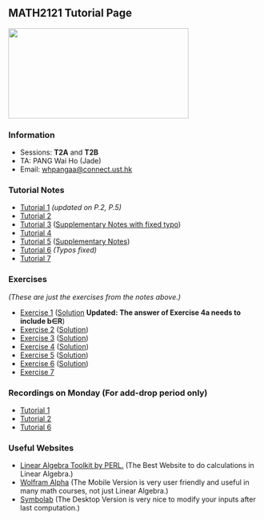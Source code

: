 ## MATH2121 Tutorial Page
<img src= "Elmo.png" width="360" height="180">

### Information
- Sessions: **T2A** and **T2B**
- TA: PANG Wai Ho (Jade)
- Email: whpangaa@connect.ust.hk

<!-- {height="700px" width="700px"} -->
### Tutorial Notes
<!-- - <a href="https://hkustconnect-my.sharepoint.com/:b:/g/personal/whpangaa_connect_ust_hk/EZiM5gyO2oJEs3jrJ7mtvqoBAOMY2Z5pUip7BCXoAqJ2pA?e=LOyZP6" target="_blank">Tutorial 1</a> (<a href="https://hkustconnect-my.sharepoint.com/:b:/g/personal/whpangaa_connect_ust_hk/Ebpd_ZeCd_RJuAuC9qhDZzABZ5WsCuVoMGwmN7ZvPSiPDw?e=xtaOfO">Solution</a>) -->

- [Tutorial 1](https://hkustconnect-my.sharepoint.com/:b:/g/personal/whpangaa_connect_ust_hk/EZiM5gyO2oJEs3jrJ7mtvqoBAOMY2Z5pUip7BCXoAqJ2pA?e=LOyZP6) _(updated on P.2, P.5)_
- [Tutorial 2](https://hkustconnect-my.sharepoint.com/:b:/g/personal/whpangaa_connect_ust_hk/EW9fywG0xFVJtWwjK4bThAcBP9a6ByRy07K2sM1pq2X81g?e=qpCkO2)
- [Tutorial 3](https://hkustconnect-my.sharepoint.com/:b:/g/personal/whpangaa_connect_ust_hk/EbiqZ5af3aZDvVIEk6DmaiQBPoe4LDX_8pC26Ge9e1b0Vg?e=54g53S) ([Supplementary Notes with fixed typo](https://hkustconnect-my.sharepoint.com/:b:/g/personal/whpangaa_connect_ust_hk/EeMPfHJuE65KlgKJKYoQBkMBW2PAsfpjmU9gi7TJ36k0Iw?e=9HwIWq))
- [Tutorial 4](https://hkustconnect-my.sharepoint.com/:b:/g/personal/whpangaa_connect_ust_hk/ESGmWXQwz4xBtkVeCNiy5d8BJLPGjY7gfJvzZT2V91o5oQ?e=PLbuov)
- [Tutorial 5](https://hkustconnect-my.sharepoint.com/:b:/g/personal/whpangaa_connect_ust_hk/Efv8qJWbvsNAhMYiI7XzSxEBsiM4ulAZpyyMPt-QKVTkAA?e=MTcdQT)       ([Supplementary Notes](https://hkustconnect-my.sharepoint.com/:b:/g/personal/whpangaa_connect_ust_hk/EW0iil_GDTBMmpd-u8iBLF8BGHekQntN8-pKFy6JZWDOlw?e=Udewyd))
- [Tutorial 6](https://hkustconnect-my.sharepoint.com/:b:/g/personal/whpangaa_connect_ust_hk/EXXIFJLiQx5Mr2BnVrAZW-QBMFC21WCB2jkVxjZsRB7A7Q?e=camQOa) _(Typos fixed)_
- [Tutorial 7](https://hkustconnect-my.sharepoint.com/:b:/g/personal/whpangaa_connect_ust_hk/EXEHDEfWV1FGtk_uI1Ui9ogBbpDU8Cv3Logwl2y2Gmt6vg?e=InM6fW)

### Exercises
 _(These are just the exercises from the notes above.)_
- [Exercise 1](https://hkustconnect-my.sharepoint.com/:b:/g/personal/whpangaa_connect_ust_hk/Ebpd_ZeCd_RJuAuC9qhDZzABZ5WsCuVoMGwmN7ZvPSiPDw?e=xtaOfO) ([Solution](https://hkustconnect-my.sharepoint.com/:b:/g/personal/whpangaa_connect_ust_hk/ERbNRtMgRP1DmoBlBVhegooB1AtBu5GYP7Us3CMbBMgewA?e=37fjir) **Updated: The answer of Exercise 4a needs to include b∈R**)
- [Exercise 2](https://hkustconnect-my.sharepoint.com/:b:/g/personal/whpangaa_connect_ust_hk/EVd_vuQAGOlHhNGu7s9v5doB8QWXU1rLxQvs2jxf8M1ctg?e=Xu0s90) ([Solution](https://hkustconnect-my.sharepoint.com/:b:/g/personal/whpangaa_connect_ust_hk/EZaG7kMcJ71BvcyVCBr3kloBarsCpwQj7MHh3KPO2tgbqQ?e=WRpbBB))
- [Exercise 3](https://hkustconnect-my.sharepoint.com/:b:/g/personal/whpangaa_connect_ust_hk/EViRQP3j-LFFrskgyVSCDl0BhN_ztwHR7L5RY419OAYRvQ?e=mf40gE) ([Solution](https://hkustconnect-my.sharepoint.com/:b:/g/personal/whpangaa_connect_ust_hk/EfMVUN13OJJOmlFbcRVhBl4Bk-nly2Ya8mOdg7lmTbUeUg?e=B6tJTw))
- [Exercise 4](https://hkustconnect-my.sharepoint.com/:b:/g/personal/whpangaa_connect_ust_hk/EXv3hnUSfJtKk3RI0kUWe_gBVCwOO5V0jxd65QsBNY9yBQ?e=FQazaj) ([Solution](https://hkustconnect-my.sharepoint.com/:b:/g/personal/whpangaa_connect_ust_hk/EXi9MbKZceBFgQ4dcczCb74BtPvHNVNVVeGZp_LZPJKUuA?e=dc1Pns))
- [Exercise 5](https://hkustconnect-my.sharepoint.com/:b:/g/personal/whpangaa_connect_ust_hk/EU12qJ0U9AVOhFwvAi4qeOkB4cfC_e1WpTU_TQmy3hfaPw?e=hewQps) ([Solution](https://hkustconnect-my.sharepoint.com/:b:/g/personal/whpangaa_connect_ust_hk/ETmz_93nfA9CnXqshNnNlR4BZoODT592rmdDFxfP2d5bRg?e=pOw3sO))
- [Exercise 6](https://hkustconnect-my.sharepoint.com/:b:/g/personal/whpangaa_connect_ust_hk/EeYervohQfVKk8cVSojBbx4BKHpAxtHTFOHdangzRwL-BA?e=fzBRz6) ([Solution](https://hkustconnect-my.sharepoint.com/:b:/g/personal/whpangaa_connect_ust_hk/EabzBIeNAGtBsAHXi3TH9AEBTy2MiaDwCvxTKwoe4u3GFw?e=APEMLB))
- [Exercise 7](https://hkustconnect-my.sharepoint.com/:b:/g/personal/whpangaa_connect_ust_hk/EcEzm_B5gExNrfal2BenoR0BuDfDTfPfG0Ftx9c9Jk6CFQ?e=cZdQd0)

### Recordings on Monday (For add-drop period only)

- [Tutorial 1](https://hkust.zoom.us/rec/share/BqND1gW3w8kO2-Efft3MOgUcIxvHNeBS0EboK22mKZkG1AS-yRpbse6A_lkRQmCm.2hWU07XDoH71T-Ct)
- [Tutorial 2](https://hkust.zoom.us/rec/play/FhRz60HYl-t3T3CeaxgqnNZ0UkUppeW5mxrCLjHmXzusTi-rM2BLD67lBZW3jA0SBpa_crSND0NR4wjN.aTJq6WYAvAO9kdB0?autoplay=true&continueMode=true&startTime=1631525652000)
- [Tutorial 6](https://hkust.zoom.us/rec/share/28G1g2Wh6op88fNNCO0SdDTAB7_XY98x3X_sVsWBpqhru8zsrRlTEueefvEr2_17.aichyyCmmPKvDfqL)

### Useful Websites

- [Linear Algebra Toolkit by PERL.](http://www.math.odu.edu/~bogacki/cgi-bin/lat.cgi) (The Best Website to do calculations in Linear Algebra.)
- [Wolfram Alpha](https://www.wolframalpha.com) (The Mobile Version is very user friendly and useful in many math courses, not just Linear Algebra.)
- [Symbolab](https://www.symbolab.com) (The Desktop Version is very nice to modify your inputs after last computation.)

<!-- ### Markdown
Markdown is a lightweight and easy-to-use syntax for styling your writing. It includes conventions for

```markdown
Syntax highlighted code block

# Header 1
## Header 2
### Header 3

- Bulleted
- List

1. Numbered
2. List

**Bold** and _Italic_ and `Code` text

[Link](url) and ![Image](src)
```

For more details see [GitHub Flavored Markdown](https://guides.github.com/features/mastering-markdown/).

### Jekyll Themes

Your Pages site will use the layout and styles from the Jekyll theme you have selected in your [repository settings](https://github.com/jade-pang/MATH2121/settings/pages). The name of this theme is saved in the Jekyll `_config.yml` configuration file.

### Support or Contact

Having trouble with Pages? Check out our [documentation](https://docs.github.com/categories/github-pages-basics/) or [contact support](https://support.github.com/contact) and we’ll help you sort it out.
 -->
